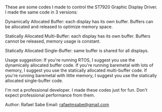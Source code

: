 These are some codes I made to control the ST7920 Graphic Display Driver.
I made the same code in 3 versions:

Dynamically Allocated Buffer: each display has its own buffer. Buffers can be allocated and released to optimize memory space.

Statically Allocated Multi-Buffer: each display has its own buffer. Buffers cannot be released, memory usage is constant.

Statically Allocated Single-Buffer: same buffer is shared for all displays.

Usage suggestion: 
If you're running RTOS, I suggest you use the dynamically allocated buffer code.
If you're running baremetal with lots of memory, I suggest you use the statically allocated multi-buffer code.
If you're running baremetal with little memory, I suggest you use the statically allocated single-buffer code.

I'm not a professional developer. I made these codes just for fun. Don't expect professional performance from them.

Author: Rafael Sabe
Email: rafaelmsabe@gmail.com
